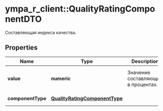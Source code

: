 # ympa_r_client::QualityRatingComponentDTO

Составляющая индекса качества.

## Properties
Name | Type | Description | Notes
------------ | ------------- | ------------- | -------------
**value** | **numeric** | Значение составляющей в процентах. | [Max: 100] [Min: 0] 
**componentType** | [**QualityRatingComponentType**](QualityRatingComponentType.md) |  | [Enum: ] 


